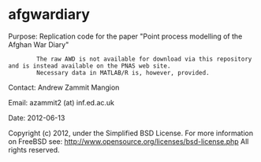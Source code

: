 afgwardiary
===========

Purpose:    Replication code for the paper "Point process modelling of the Afghan War Diary"

            The raw AWD is not available for download via this repository and is instead available on the PNAS web site.
            Necessary data in MATLAB/R is, however, provided.


Contact:    Andrew Zammit Mangion

Email:      azammit2 (at) inf.ed.ac.uk

Date:       2012-06-13


Copyright (c) 2012, under the Simplified BSD License. 
For more information on FreeBSD see: http://www.opensource.org/licenses/bsd-license.php
All rights reserved.